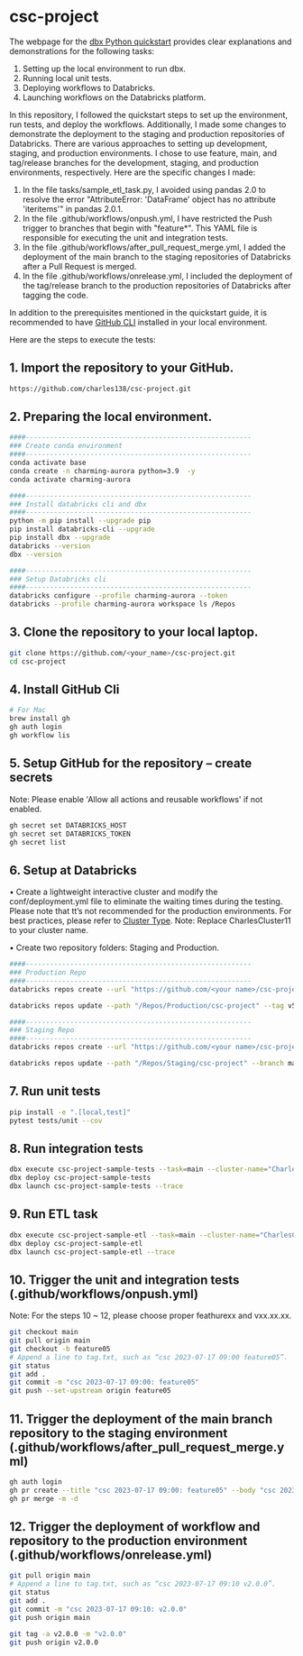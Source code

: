 # csc-project

The webpage for the [dbx Python quickstart](https://dbx.readthedocs.io/en/latest/guides/python/python_quickstart/) provides clear explanations and demonstrations for the following tasks:
1) Setting up the local environment to run dbx.
2) Running local unit tests.
3) Deploying workflows to Databricks.
4) Launching workflows on the Databricks platform.

In this repository, I followed the quickstart steps to set up the environment, run tests, and deploy the workflows. Additionally, I made some changes to demonstrate the deployment to the staging and production repositories of Databricks. There are various approaches to setting up development, staging, and production environments. I chose to use feature, main, and tag/release branches for the development, staging, and production environments, respectively. Here are the specific changes I made:
1) In the file tasks/sample_etl_task.py, I avoided using pandas 2.0 to resolve the error "AttributeError: 'DataFrame' object has no attribute 'iteritems'" in pandas 2.0.1.
2) In the file .github/workflows/onpush.yml, I have restricted the Push trigger to branches that begin with "feature*". This YAML file is responsible for executing the unit and integration tests.
3) In the file .github/workflows/after_pull_request_merge.yml, I added the deployment of the main branch to the staging repositories of Databricks after a Pull Request is merged.
4) In the file .github/workflows/onrelease.yml, I included the deployment of the tag/release branch to the production repositories of Databricks after tagging the code.

In addition to the prerequisites mentioned in the quickstart guide, it is recommended to have [GitHub CLI](https://cli.github.com/) installed in your local environment.

Here are the steps to execute the tests:

## 1.	Import the repository to your GitHub. 
```bash
https://github.com/charles138/csc-project.git
```

## 2.	Preparing the local environment.
```bash
####--------------------------------------------------------
### Create conda environment
####--------------------------------------------------------
conda activate base
conda create -n charming-aurora python=3.9  -y
conda activate charming-aurora

####--------------------------------------------------------
### Install databricks cli and dbx
####--------------------------------------------------------
python -m pip install --upgrade pip
pip install databricks-cli --upgrade
pip install dbx --upgrade
databricks --version
dbx --version

####--------------------------------------------------------
### Setup Databricks cli
####--------------------------------------------------------
databricks configure --profile charming-aurora --token
databricks --profile charming-aurora workspace ls /Repos
```

## 3.	Clone the repository to your local laptop.
```bash
git clone https://github.com/<your_name>/csc-project.git
cd csc-project
```

## 4.	Install GitHub Cli 
```bash
# For Mac
brew install gh
gh auth login
gh workflow lis
```

## 5.	Setup GitHub for the repository – create secrets
Note: Please enable 'Allow all actions and reusable workflows' if not enabled.
```bash
gh secret set DATABRICKS_HOST
gh secret set DATABRICKS_TOKEN
gh secret list
```

## 6.	Setup at Databricks
•	Create a lightweight interactive cluster and modify the conf/deployment.yml file to eliminate the waiting times during the testing. Please note that tt’s not recommended for the production environments. For best practices, please refer to [Cluster Type](https://dbx.readthedocs.io/en/latest/concepts/cluster_types/). Note: Replace CharlesCluster11 to your cluster name.

•	Create two repository folders: Staging and Production.
```bash
####--------------------------------------------------------
### Production Repo
####--------------------------------------------------------
databricks repos create --url "https://github.com/<your name>/csc-project.git" --provider gitHub --path "/Repos/Production/csc-project" --profile charming-aurora

databricks repos update --path "/Repos/Production/csc-project" --tag v5.0.0 --profile charming-aurora

####--------------------------------------------------------
### Staging Repo
####--------------------------------------------------------
databricks repos create --url "https://github.com/<your name>/csc-project.git" --provider gitHub --path "/Repos/Staging/csc-project" --profile charming-aurora

databricks repos update --path "/Repos/Staging/csc-project" --branch main --profile charming-aurora
```

## 7.	Run unit tests
```bash
pip install -e ".[local,test]"
pytest tests/unit --cov
```

## 8.	Run integration tests
```bash
dbx execute csc-project-sample-tests --task=main --cluster-name="CharlesCluster11"
dbx deploy csc-project-sample-tests
dbx launch csc-project-sample-tests --trace
```

## 9.	Run ETL task
```bash
dbx execute csc-project-sample-etl --task=main --cluster-name="CharlesCluster11"
dbx deploy csc-project-sample-etl 
dbx launch csc-project-sample-etl --trace
```

## 10.	Trigger the unit and integration tests (.github/workflows/onpush.yml)
Note: For the steps 10 ~ 12, please choose proper feathurexx and vxx.xx.xx. 
```bash
git checkout main
git pull origin main
git checkout -b feature05
# Append a line to tag.txt, such as “csc 2023-07-17 09:00 feature05”.
git status
git add .
git commit -m "csc 2023-07-17 09:00: feature05"
git push --set-upstream origin feature05
```

## 11.	Trigger the deployment of the main branch repository to the staging environment (.github/workflows/after_pull_request_merge.yml)
```bash
gh auth login
gh pr create --title "csc 2023-07-17 09:00: feature05" --body "csc 2023-07-17 09:00: feature05"
gh pr merge -m -d
```

## 12.	Trigger the deployment of workflow and repository to the production environment (.github/workflows/onrelease.yml)
```bash
git pull origin main
# Append a line to tag.txt, such as “csc 2023-07-17 09:10 v2.0.0”.
git status
git add .
git commit -m "csc 2023-07-17 09:10: v2.0.0"
git push origin main

git tag -a v2.0.0 -m "v2.0.0"
git push origin v2.0.0
```


